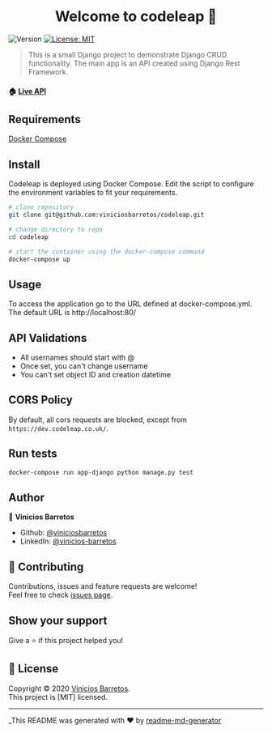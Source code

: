 <h1 align="center">Welcome to codeleap 👋</h1>
<p>
  <img alt="Version" src="https://img.shields.io/badge/version-1.0.0-blue.svg?cacheSeconds=2592000" />
  <a href="https://github.com/viniciosbarretos/codeleap/blob/master/LICENSE" target="_blank">
    <img alt="License: MIT" src="https://img.shields.io/badge/license-MIT-yellow.svg" target="_blank" />
  </a>
</p>

> This is a small Django project to demonstrate Django CRUD functionality. The main app is an API created using Django Rest Framework.

#### 🏠 [Live API](https://google.com)

## Requirements

[Docker Compose](https://docs.docker.com/compose/install/)


## Install

Codeleap is deployed using Docker Compose. Edit the script to configure the environment variables to fit your requirements.

```sh
# clone repository
git clone git@github.com:viniciosbarretos/codeleap.git

# change directory to repo
cd codeleap

# start the container using the docker-compose command
docker-compose up
```

## Usage

To access the application go to the URL defined at docker-compose.yml. The default URL is http://localhost:80/



## API Validations

* All usernames should start with @
* Once set, you can't change username
* You can't set object ID and creation datetime

## CORS Policy

By default, all cors requests are blocked, except from `https://dev.codeleap.co.uk/`.


## Run tests

```sh
docker-compose run app-django python manage.py test
```

## Author

👤 **Vinicios Barretos**

* Github: [@viniciosbarretos](https://github.com/viniciosbarretos)
* LinkedIn: [@vinicios-barretos](https://linkedin.com/in/vinicios-barretos)

## 🤝 Contributing

Contributions, issues and feature requests are welcome!<br />Feel free to check [issues page](https://github.com/viniciosbarretos/codeleap/issues).

## Show your support

Give a ⭐️ if this project helped you!

## 📝 License

Copyright © 2020 [Vinicios Barretos](https://github.com/viniciosbarretos).<br />
This project is [MIT] licensed.

***
_This README was generated with ❤️ by [readme-md-generator](https://github.com/kefranabg/readme-md-generator)
